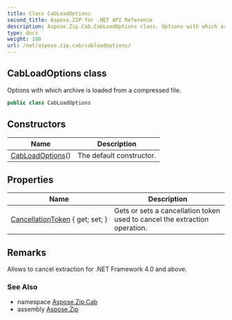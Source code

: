 ```yaml
---
title: Class CabLoadOptions
second_title: Aspose.ZIP for .NET API Reference
description: Aspose.Zip.Cab.CabLoadOptions class. Options with which archive is loaded from a compressed file
type: docs
weight: 180
url: /net/aspose.zip.cab/cabloadoptions/
---
```

## CabLoadOptions class

Options with which archive is loaded from a compressed file.

```csharp
public class CabLoadOptions
```

## Constructors

| Name | Description |
| --- | --- |
| [CabLoadOptions](cabloadoptions/)() | The default constructor. |

## Properties

| Name | Description |
| --- | --- |
| [CancellationToken](../../aspose.zip.cab/cabloadoptions/cancellationtoken/) { get; set; } | Gets or sets a cancellation token used to cancel the extraction operation. |

## Remarks

Allows to cancel extraction for .NET Framework 4.0 and above.

### See Also

* namespace [Aspose.Zip.Cab](../../aspose.zip.cab/)
* assembly [Aspose.Zip](../../)


